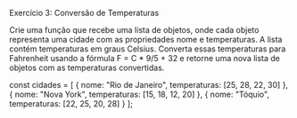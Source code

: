 Exercício 3: Conversão de Temperaturas

Crie uma função que recebe uma lista de objetos, onde cada objeto representa uma 
cidade com as propriedades nome e temperaturas. A lista contém temperaturas em graus 
Celsius. Converta essas temperaturas para Fahrenheit usando a fórmula F = C * 9/5 + 32 
e retorne uma nova lista de objetos com as temperaturas convertidas.

const cidades = [
    { nome: "Rio de Janeiro", temperaturas: [25, 28, 22, 30] },
    { nome: "Nova York", temperaturas: [15, 18, 12, 20] },
    { nome: "Tóquio", temperaturas: [22, 25, 20, 28] }
];